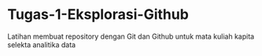 # Tugas-1-Eksplorasi-Github
Latihan membuat repository dengan Git dan Github untuk mata kuliah kapita selekta analitika data
